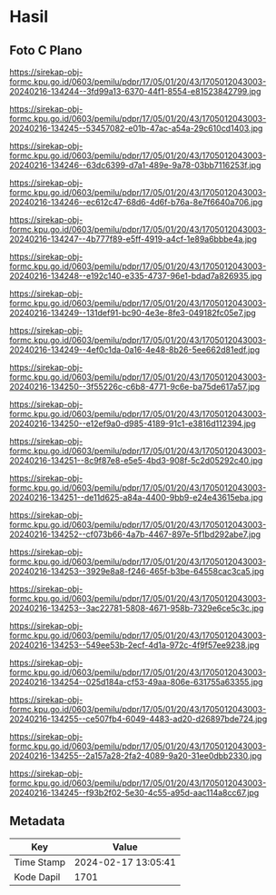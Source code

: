 # Hasil

## Foto C Plano

https://sirekap-obj-formc.kpu.go.id/0603/pemilu/pdpr/17/05/01/20/43/1705012043003-20240216-134244--3fd99a13-6370-44f1-8554-e81523842799.jpg

https://sirekap-obj-formc.kpu.go.id/0603/pemilu/pdpr/17/05/01/20/43/1705012043003-20240216-134245--53457082-e01b-47ac-a54a-29c610cd1403.jpg

https://sirekap-obj-formc.kpu.go.id/0603/pemilu/pdpr/17/05/01/20/43/1705012043003-20240216-134246--63dc6399-d7a1-489e-9a78-03bb7116253f.jpg

https://sirekap-obj-formc.kpu.go.id/0603/pemilu/pdpr/17/05/01/20/43/1705012043003-20240216-134246--ec612c47-68d6-4d6f-b76a-8e7f6640a706.jpg

https://sirekap-obj-formc.kpu.go.id/0603/pemilu/pdpr/17/05/01/20/43/1705012043003-20240216-134247--4b777f89-e5ff-4919-a4cf-1e89a6bbbe4a.jpg

https://sirekap-obj-formc.kpu.go.id/0603/pemilu/pdpr/17/05/01/20/43/1705012043003-20240216-134248--e192c140-e335-4737-96e1-bdad7a826935.jpg

https://sirekap-obj-formc.kpu.go.id/0603/pemilu/pdpr/17/05/01/20/43/1705012043003-20240216-134249--131def91-bc90-4e3e-8fe3-049182fc05e7.jpg

https://sirekap-obj-formc.kpu.go.id/0603/pemilu/pdpr/17/05/01/20/43/1705012043003-20240216-134249--4ef0c1da-0a16-4e48-8b26-5ee662d81edf.jpg

https://sirekap-obj-formc.kpu.go.id/0603/pemilu/pdpr/17/05/01/20/43/1705012043003-20240216-134250--3f55226c-c6b8-4771-9c6e-ba75de617a57.jpg

https://sirekap-obj-formc.kpu.go.id/0603/pemilu/pdpr/17/05/01/20/43/1705012043003-20240216-134250--e12ef9a0-d985-4189-91c1-e3816d112394.jpg

https://sirekap-obj-formc.kpu.go.id/0603/pemilu/pdpr/17/05/01/20/43/1705012043003-20240216-134251--8c9f87e8-e5e5-4bd3-908f-5c2d05292c40.jpg

https://sirekap-obj-formc.kpu.go.id/0603/pemilu/pdpr/17/05/01/20/43/1705012043003-20240216-134251--de11d625-a84a-4400-9bb9-e24e43615eba.jpg

https://sirekap-obj-formc.kpu.go.id/0603/pemilu/pdpr/17/05/01/20/43/1705012043003-20240216-134252--cf073b66-4a7b-4467-897e-5f1bd292abe7.jpg

https://sirekap-obj-formc.kpu.go.id/0603/pemilu/pdpr/17/05/01/20/43/1705012043003-20240216-134253--3929e8a8-f246-465f-b3be-64558cac3ca5.jpg

https://sirekap-obj-formc.kpu.go.id/0603/pemilu/pdpr/17/05/01/20/43/1705012043003-20240216-134253--3ac22781-5808-4671-958b-7329e6ce5c3c.jpg

https://sirekap-obj-formc.kpu.go.id/0603/pemilu/pdpr/17/05/01/20/43/1705012043003-20240216-134253--549ee53b-2ecf-4d1a-972c-4f9f57ee9238.jpg

https://sirekap-obj-formc.kpu.go.id/0603/pemilu/pdpr/17/05/01/20/43/1705012043003-20240216-134254--025d184a-cf53-49aa-806e-631755a63355.jpg

https://sirekap-obj-formc.kpu.go.id/0603/pemilu/pdpr/17/05/01/20/43/1705012043003-20240216-134255--ce507fb4-6049-4483-ad20-d26897bde724.jpg

https://sirekap-obj-formc.kpu.go.id/0603/pemilu/pdpr/17/05/01/20/43/1705012043003-20240216-134255--2a157a28-2fa2-4089-9a20-31ee0dbb2330.jpg

https://sirekap-obj-formc.kpu.go.id/0603/pemilu/pdpr/17/05/01/20/43/1705012043003-20240216-134245--f93b2f02-5e30-4c55-a95d-aac114a8cc67.jpg


## Metadata

| Key        | Value               |
| ---------- | ------------------- |
| Time Stamp | 2024-02-17 13:05:41 |
| Kode Dapil | 1701                |



